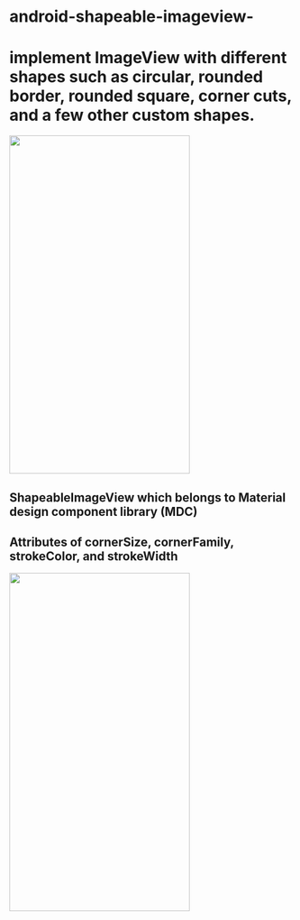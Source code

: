 # android-shapeable-imageview-
 # implement ImageView with different shapes such as circular, rounded border, rounded square, corner cuts, and a few other custom shapes. 

<img src="https://user-images.githubusercontent.com/80380569/118467926-0f674b00-b726-11eb-9aff-86b3a68d1632.png" width="320" height="600">


 ## ShapeableImageView which belongs to Material design component library (MDC)
 ## Attributes of cornerSize, cornerFamily, strokeColor, and strokeWidth 


<img src="https://user-images.githubusercontent.com/80380569/118469382-776a6100-b727-11eb-9848-38c79ecbf05b.png" width="320" height="600">




